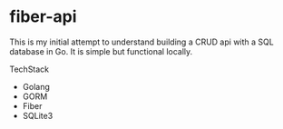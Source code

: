 # fiber-api

This is my initial attempt to understand building a CRUD api with a SQL database in Go. It is simple but functional locally.

TechStack
* Golang
* GORM
* Fiber
* SQLite3
